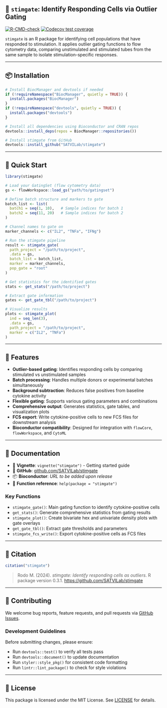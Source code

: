 ## 🧬 `stimgate`: Identify Responding Cells via Outlier Gating


<!-- badges: start -->
[![R-CMD-check](https://github.com/SATVILab/stimgate/actions/workflows/R-CMD-check.yaml/badge.svg)](https://github.com/SATVILab/stimgate/actions/workflows/R-CMD-check.yaml)
[![Codecov test coverage](https://codecov.io/gh/SATVILab/stimgate/branch/master/graph/badge.svg)](https://app.codecov.io/gh/SATVILab/stimgate)
<!-- badges: end -->


`stimgate` is an R package for identifying cell populations that have responded to stimulation. It applies outlier gating functions to flow cytometry data, comparing unstimulated and stimulated tubes from the same sample to isolate stimulation-specific responses.

---

## 📦 Installation

```r
# Install BiocManager and devtools if needed
if (!requireNamespace("BiocManager", quietly = TRUE)) {
  install.packages("BiocManager")
}
if (!requireNamespace("devtools", quietly = TRUE)) {
  install.packages("devtools")
}

# Install all dependencies using Bioconductor and CRAN repos
devtools::install_deps(repos = BiocManager::repositories())

# Install stimgate from GitHub
devtools::install_github("SATVILab/stimgate")
```

---

## 🚀 Quick Start

```r
library(stimgate)

# Load your GatingSet (flow cytometry data)
gs <- flowWorkspace::load_gs("path/to/gatingset")

# Define batch structure and markers to gate
batch_list <- list(
  batch1 = seq(1, 10),   # Sample indices for batch 1
  batch2 = seq(11, 20)   # Sample indices for batch 2
)

# Channel names to gate on
marker_channels <- c("IL2", "TNFa", "IFNg")

# Run the stimgate pipeline
result <- stimgate_gate(
  path_project = "/path/to/project",
  .data = gs,
  batch_list = batch_list,
  marker = marker_channels,
  pop_gate = "root"
)

# Get statistics for the identified gates
stats <- get_stats("/path/to/project")

# Extract gate information
gates <- get_gate_tbl("/path/to/project")

# Visualize results
plots <- stimgate_plot(
  ind = seq_len(3),
  .data = gs,
  path_project = "/path/to/project",
  marker = c("IL2", "TNFa")
)
```

---

## 🔑 Features

* **Outlier-based gating**: Identifies responding cells by comparing stimulated vs unstimulated samples
* **Batch processing**: Handles multiple donors or experimental batches simultaneously  
* **Background subtraction**: Reduces false positives from baseline cytokine activity
* **Flexible gating**: Supports various gating parameters and combinations
* **Comprehensive output**: Generates statistics, gate tables, and visualization plots
* **FCS export**: Write cytokine-positive cells to new FCS files for downstream analysis
* **Bioconductor compatibility**: Designed for integration with `flowCore`, `flowWorkspace`, and `CytoML`

---

## 📖 Documentation

* 📘 **Vignette**: `vignette("stimgate")` - Getting started guide
* 🔗 **GitHub**: [github.com/SATVILab/stimgate](https://github.com/SATVILab/stimgate)
* 📦 **Bioconductor**: *URL to be added upon release*
* 🔧 **Function reference**: `help(package = "stimgate")`

### Key Functions

- `stimgate_gate()`: Main gating function to identify cytokine-positive cells
- `get_stats()`: Generate comprehensive statistics from gating results  
- `stimgate_plot()`: Create bivariate hex and univariate density plots with gate overlays
- `get_gate_tbl()`: Extract gate thresholds and parameters
- `stimgate_fcs_write()`: Export cytokine-positive cells as FCS files

---

## 📌 Citation

```r
citation("stimgate")
```

> Rodo M. (2024). *stimgate: Identify responding cells as outliers*. R package version 0.3.1. https://github.com/SATVILab/stimgate

---

## 🤝 Contributing

We welcome bug reports, feature requests, and pull requests via [GitHub Issues](https://github.com/SATVILab/stimgate/issues).

### Development Guidelines

Before submitting changes, please ensure:
- Run `devtools::test()` to verify all tests pass
- Run `devtools::document()` to update documentation  
- Run `styler::style_pkg()` for consistent code formatting
- Run `lintr::lint_package()` to check for style violations

---

## 📄 License

This package is licensed under the MIT License. See [LICENSE](LICENSE) for details.
